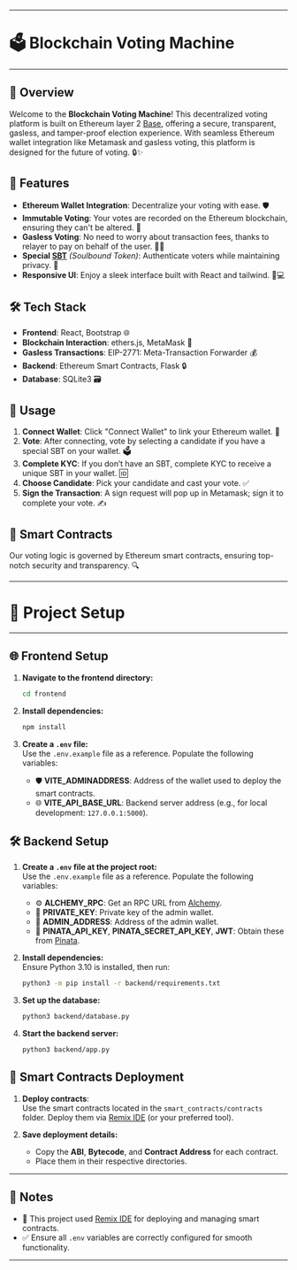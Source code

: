 
---

# 🗳️ Blockchain Voting Machine

---

## 📜 Overview
Welcome to the **Blockchain Voting Machine**!  This decentralized voting platform is built on Ethereum layer 2 [Base](https://www.base.org/), offering a secure, transparent, gasless, and tamper-proof election experience. With seamless Ethereum wallet integration like Metamask and gasless voting, this platform is designed for the future of voting. 🔒✨

## 🌟 Features
- **Ethereum Wallet Integration**: Decentralize your voting with ease. 🛡️
- **Immutable Voting**: Your votes are recorded on the Ethereum blockchain, ensuring they can't be altered. 📜
- **Gasless Voting**: No need to worry about transaction fees, thanks to relayer to pay on behalf of the user. 🚫💸
- **Special [SBT](https://www.ledger.com/academy/topics/blockchain/what-is-a-soulbound-token)** *(Soulbound Token)*: Authenticate voters while maintaining privacy. 🔐
- **Responsive UI**: Enjoy a sleek interface built with React and tailwind. 📱💻

## 🛠️ Tech Stack
- **Frontend**: React, Bootstrap 🌐
- **Blockchain Interaction**: ethers.js, MetaMask 🔗
- **Gasless Transactions**: EIP-2771: Meta-Transaction Forwarder 💰
- **Backend**: Ethereum Smart Contracts, Flask 🔒
- **Database**: SQLite3 🗃️

## 🚀 Usage
1. **Connect Wallet**: Click "Connect Wallet" to link your Ethereum wallet. 🔗
2. **Vote**: After connecting, vote by selecting a candidate if you have a special SBT on your wallet. 🗳️
3. **Complete KYC**: If you don’t have an SBT, complete KYC to receive a unique SBT in your wallet. 🆔
4. **Choose Candidate**: Pick your candidate and cast your vote. ✅
5. **Sign the Transaction**: A sign request will pop up in Metamask; sign it to complete your vote. ✍️

## 🧩 Smart Contracts
Our voting logic is governed by Ethereum smart contracts, ensuring top-notch security and transparency. 🔍

---


# 🚀 **Project Setup**

---

## 🌐 **Frontend Setup**

1. **Navigate to the frontend directory:**  
   ```bash
   cd frontend
   ```

2. **Install dependencies:**  
   ```bash
   npm install
   ```

3. **Create a `.env` file:**  
   Use the `.env.example` file as a reference. Populate the following variables:  
   - 🛡️ **VITE_ADMINADDRESS**: Address of the wallet used to deploy the smart contracts.  
   - 🌐 **VITE_API_BASE_URL**: Backend server address (e.g., for local development: `127.0.0.1:5000`).


## 🛠️ **Backend Setup**

1. **Create a `.env` file at the project root:**  
   Use the `.env.example` file as a reference. Populate the following variables:  
   - ⚙️ **ALCHEMY_RPC**: Get an RPC URL from [Alchemy](https://www.alchemy.com/).  
   - 🔑 **PRIVATE_KEY**: Private key of the admin wallet.  
   - 🧾 **ADMIN_ADDRESS**: Address of the admin wallet.  
   - 📌 **PINATA_API_KEY**, **PINATA_SECRET_API_KEY**, **JWT**: Obtain these from [Pinata](https://pinata.cloud/).  

2. **Install dependencies:**  
   Ensure Python 3.10 is installed, then run:  
   ```bash
   python3 -m pip install -r backend/requirements.txt
   ```

3. **Set up the database:**  
   ```bash
   python3 backend/database.py
   ```

4. **Start the backend server:**  
   ```bash
   python3 backend/app.py
   ```


## 📜 **Smart Contracts Deployment**

1. **Deploy contracts**:  
   Use the smart contracts located in the `smart_contracts/contracts` folder. Deploy them via [Remix IDE](https://remix.ethereum.org/) (or your preferred tool).  

2. **Save deployment details:**  
   - Copy the **ABI**, **Bytecode**, and **Contract Address** for each contract.  
   - Place them in their respective directories.  

---

## 📝 **Notes**

- 🔄 This project used [Remix IDE](https://remix.ethereum.org/) for deploying and managing smart contracts.  
- ✅ Ensure all `.env` variables are correctly configured for smooth functionality.  

---

